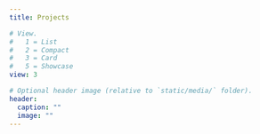 ```yaml
---
title: Projects

# View.
#   1 = List
#   2 = Compact
#   3 = Card
#   5 = Showcase
view: 3

# Optional header image (relative to `static/media/` folder).
header:
  caption: ""
  image: ""
---
```

